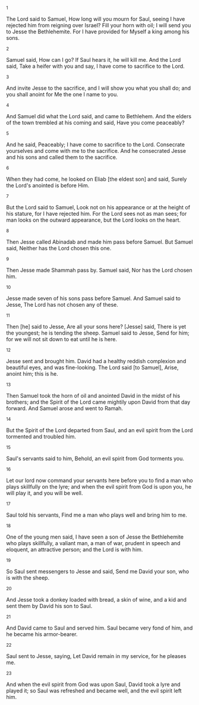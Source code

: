 <sup>1</sup> 

The Lord said to Samuel, How long will you mourn for Saul, seeing I have rejected him from reigning over Israel? Fill your horn with oil; I will send you to Jesse the Bethlehemite. For I have provided for Myself a king among his sons. 

<sup>2</sup> 

Samuel said, How can I go? If Saul hears it, he will kill me. And the Lord said, Take a heifer with you and say, I have come to sacrifice to the Lord. 

<sup>3</sup> 

And invite Jesse to the sacrifice, and I will show you what you shall do; and you shall anoint for Me the one I name to you. 

<sup>4</sup> 

And Samuel did what the Lord said, and came to Bethlehem. And the elders of the town trembled at his coming and said, Have you come peaceably? 

<sup>5</sup> 

And he said, Peaceably; I have come to sacrifice to the Lord. Consecrate yourselves and come with me to the sacrifice. And he consecrated Jesse and his sons and called them to the sacrifice. 

<sup>6</sup> 

When they had come, he looked on Eliab [the eldest son] and said, Surely the Lord's anointed is before Him. 

<sup>7</sup> 

But the Lord said to Samuel, Look not on his appearance or at the height of his stature, for I have rejected him. For the Lord sees not as man sees; for man looks on the outward appearance, but the Lord looks on the heart. 

<sup>8</sup> 

Then Jesse called Abinadab and made him pass before Samuel. But Samuel said, Neither has the Lord chosen this one. 

<sup>9</sup> 

Then Jesse made Shammah pass by. Samuel said, Nor has the Lord chosen him. 

<sup>10</sup> 

Jesse made seven of his sons pass before Samuel. And Samuel said to Jesse, The Lord has not chosen any of these. 

<sup>11</sup> 

Then [he] said to Jesse, Are all your sons here? [Jesse] said, There is yet the youngest; he is tending the sheep. Samuel said to Jesse, Send for him; for we will not sit down to eat until he is here. 

<sup>12</sup> 

Jesse sent and brought him. David had a healthy reddish complexion and beautiful eyes, and was fine-looking. The Lord said [to Samuel], Arise, anoint him; this is he. 

<sup>13</sup> 

Then Samuel took the horn of oil and anointed David in the midst of his brothers; and the Spirit of the Lord came mightily upon David from that day forward. And Samuel arose and went to Ramah. 

<sup>14</sup> 

But the Spirit of the Lord departed from Saul, and an evil spirit from the Lord tormented and troubled him. 

<sup>15</sup> 

Saul's servants said to him, Behold, an evil spirit from God torments you. 

<sup>16</sup> 

Let our lord now command your servants here before you to find a man who plays skillfully on the lyre; and when the evil spirit from God is upon you, he will play it, and you will be well. 

<sup>17</sup> 

Saul told his servants, Find me a man who plays well and bring him to me. 

<sup>18</sup> 

One of the young men said, I have seen a son of Jesse the Bethlehemite who plays skillfully, a valiant man, a man of war, prudent in speech and eloquent, an attractive person; and the Lord is with him. 

<sup>19</sup> 

So Saul sent messengers to Jesse and said, Send me David your son, who is with the sheep. 

<sup>20</sup> 

And Jesse took a donkey loaded with bread, a skin of wine, and a kid and sent them by David his son to Saul. 

<sup>21</sup> 

And David came to Saul and served him. Saul became very fond of him, and he became his armor-bearer. 

<sup>22</sup> 

Saul sent to Jesse, saying, Let David remain in my service, for he pleases me. 

<sup>23</sup> 

And when the evil spirit from God was upon Saul, David took a lyre and played it; so Saul was refreshed and became well, and the evil spirit left him.